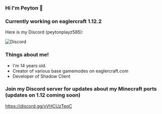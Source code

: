 ### Hi I'm Peyton 👋

### Currently working on eaglercraft 1.12.2

Here is my Discord (peytonplayz585):

![Discord](https://discord-readme-badge.vercel.app/api?id=852205147458109492)

### Things about me!
- I'm 14 years old.
- Creator of various base gamemodes on eaglercraft.com
- Developer of Shadow Client

### Join my Discord server for updates about my Minecraft ports (updates on 1.12 coming soon)
https://discord.gg/xVHCUzTeqC

